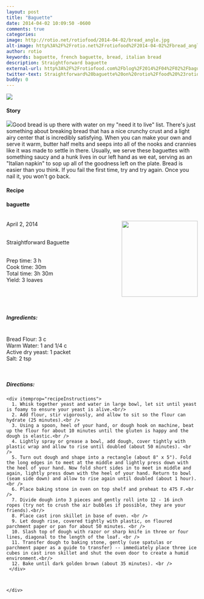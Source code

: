 ```yaml
---
layout: post
title: "Baguette"
date: 2014-04-02 10:09:50 -0600
comments: true
categories: 
image: http://rotio.net/rotiofood/2014-04-02/bread_angle.jpg
alt-image: http%3A%2F%2Frotio.net%2Frotiofood%2F2014-04-02%2Fbread_angle.jpg
author: rotio
keywords: baguette, french baguette, bread, italian bread
description: Straightforward baguette
external-url: http%3A%2F%2Frotiofood.com%2Fblog%2F2014%2F04%2F02%2Fbaguette%2F
twitter-text: Straightforward%20baguette%20on%20rotio%2Ffood%20%23rotiofood
buddy: 0
---
```

<!-- more -->
<img src="http://rotio.net/rotiofood/2014-04-02/bread_angle.jpg" />
<a href="https://plus.google.com/107103100819027957630?rel=author" style="display:none">{{page.author }}</a>


<h4>Story</b> </h4>
  <div>
	<p>
	<img src="http://rotio.net/rotiofood/2014-04-02/bread_all.jpg" />Good bread is up there with water on my "need it to live" list. There's just something about breaking bread that has a nice crunchy crust and a light airy center that is incredibly satisfying. When you can make your own and serve it warm, butter half melts and seeps into all of the nooks and crannies like it was made to settle in there. Usually, we serve these baguettes with something saucy and a hunk lives in our left hand as we eat, serving as an "Italian napkin" to sop up all of the goodness left on the plate. Bread is easier than you think. If you fail the first time, try and try again. Once you nail it, you won't go back.</p>  
  </div>

<h4>Recipe</b> </h4> 
  <div itemscope itemtype="http://schema.org/Recipe" >
  <h4 itemprop="name">baguette</h4>
  
  <br />
    April 2, 2014</time>
  <img itemprop="image" width="200px" align="right" src="http://rotio.net/rotiofood/2014-04-02/bread_close.jpg" />
  
  <br /><span itemprop="description">Straightforward Baguette</span><br />

  <br />Prep time: <time datetime="PT3H" itemprop="prepTime">3 h</time> 
  <br />Cook time: <time datetime="PT0H30M" itemprop="cookTime">30m</time>
  <br />Total time: <time datetime="PT3H30M" itemprop="totalTime">3h 30m</time>
  <br />Yield: <span itemprop="recipeYield">3 loaves</span>
  
  <br />
  

  <br /><h5>Ingredients:</h5>
  <br /> 
    <span itemprop="ingredients" itemscope itemtype="http://schema.org/RecipeIngredient">
      <span itemprop="name">Bread Flour</span>: 
      <span itemprop="amount">3 c</span> 
    </span><br />
    <span itemprop="ingredients" itemscope itemtype="http://schema.org/RecipeIngredient">
      <span itemprop="name">Warm Water</span>:
      <span itemprop="amount">1 and 1/4 c</span>
    </span><br />
	<span itemprop="ingredients" itemscope itemtype="http://schema.org/RecipeIngredient">
      <span itemprop="name">Active dry yeast</span>:
      <span itemprop="amount">1 packet</span>
    </span><br />
	<span itemprop="ingredients" itemscope itemtype="http://schema.org/RecipeIngredient">
      <span itemprop="name">Salt</span>:
      <span itemprop="amount">2 tsp</span>
    </span><br />

	

	
  <br /><h5>Directions:</h5>
	
    <div itemprop="recipeInstructions">
	  1. Whisk together yeast and water in large bowl, let sit until yeast is foamy to ensure your yeast is alive.<br/>
      2. Add flour, stir vigorously, and allow to sit so the flour can hydrate (25 minutes).<br />
	  3. Using a spoon, heel of your hand, or dough hook on machine, beat up the flour for about 10 minutes until the gluten is happy and the dough is elastic.<br />
	  4. Lightly spray or grease a bowl, add dough, cover tightly with plastic wrap and allow to rise until doubled (about 50 minutes). <br />
      5. Turn out dough and shape into a rectangle (about 8" x 5"). Fold the long edges in to meet at the middle and lightly press down with the heel of your hand. Now fold short sides in to meet in middle and again, lightly press down with the heel of your hand. Return to bowl (seam side down) and allow to rise again until doubled (about 1 hour).<br />
	  6. Place baking stone in oven on top shelf and preheat to 475 F.<br />
	  7. Divide dough into 3 pieces and gently roll into 12 - 16 inch ropes (try not to crush the air bubbles if possible, they are your friends).<br/>
	  8. Place cast iron skillet in base of oven. <br />
	  9. Let dough rise, covered tightly with plastic, on floured parchment paper or pan for about 50 minutes. <br />
	  10. Slash top of dough with razor or sharp knife in three or four lines, diagonal to the length of the loaf. <br />
	  11. Transfer dough to baking stone, gently (use spatulas or parchment paper as a guide to transfer) -- immediately place three ice cubes in cast iron skillet and shut the oven door to create a humid environment.<br/>
	  12. Bake until dark golden brown (about 35 minutes). <br />
	 </div>

	

	</div>


